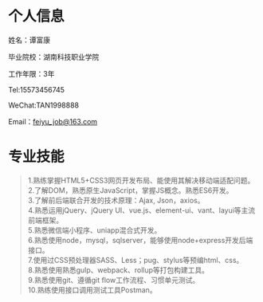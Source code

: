 个人信息
=========
姓名：谭富康 
  
毕业院校：湖南科技职业学院  
  
工作年限：3年  
  
Tel:15573456745      
  
WeChat:TAN1998888           
  
Email：feiyu_job@163.com   
  
专业技能
=========
>1.熟练掌握HTML5+CSS3网页开发布局、能使用其解决移动端适配问题。   
>2.了解DOM，熟悉原生JavaScript，掌握JS概念。熟悉ES6开发。  
>3.了解前后端联合开发的技术原理：Ajax, Json，axios。   
>4.熟悉运用jQuery、jQuery UI、vue.js、element-ui、vant、layui等主流前端框架。  
>5.熟悉微信端小程序、uniapp混合式开发。  
>6.熟悉使用node，mysql，sqlserver，能够使用node+express开发后端接口。  
>7.使用过CSS预处理器SASS、Less；pug、stylus等预编html、css。  
>8.熟悉使用熟悉gulp、webpack、rollup等打包构建工具。  
>9.熟悉使用git、遵循git flow工作流程、习惯单元测试。  
>10.熟练使用接口调用测试工具Postman。  
